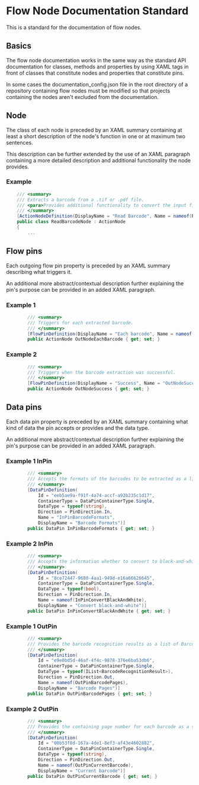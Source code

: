 # Flow Node Documentation Standard
This is a standard for the documentation of flow nodes.

## Basics
The flow node documentation works in the same way as the standard API documentation for classes, methods and properties by using XAML tags in front of classes that constitute nodes and properties that constitute pins.

In some cases the documentation_config.json file in the root directory of a repository containing flow nodes must be modified so that projects containing the nodes aren't excluded from the documentation.

## Node
The class of each node is preceded by an XAML summary containing at least a short description of the node's function in one or at maximum two sentences.

This description can be further extended by the use of an XAML paragraph containing a more detailed description and additional functionality the node provides.

### Example
```csharp
    /// <summary>
    /// Extracts a barcode from a .tif or .pdf file.
    /// <para>Provides additional functionality to convert the input file to black-and-white.</para>
    /// </summary>
    [ActionNodeDefinition(DisplayName = "Read Barcode", Name = nameof(ReadBarcodeNode), Category = "Barcode", Tooltip = "Reads barcode from image (tif) or pdf")]
    public class ReadBarcodeNode : ActionNode
    {
        ...
```

## Flow pins
Each outgoing flow pin property is preceded by an XAML summary describing what triggers it.

An additional more abstract/contextual description further explaining the pin's purpose can be provided in an added XAML paragraph.

### Example 1
```csharp
        /// <summary>
        /// Triggers for each extracted barcode.
        /// </summary>
        [FlowPinDefinition(DisplayName = "Each barcode", Name = nameof(OutNodeEachBarcode), PinDirection = PinDirection.Out)]
        public ActionNode OutNodeEachBarcode { get; set; }
```

### Example 2
```csharp
        /// <summary>
        /// Triggers when the barcode extraction was successful.
        /// </summary>
        [FlowPinDefinition(DisplayName = "Success", Name = "OutNodeSuccess", PinDirection = PinDirection.Out)]
        public ActionNode OutNodeSuccess { get; set; }
```

## Data pins
Each data pin property is preceded by an XAML summary containing what kind of data the pin accepts or provides and the data type.

An additional more abstract/contextual description further explaining the pin's purpose can be provided in an added XAML paragraph.

### Example 1 InPin
```csharp
        /// <summary>
        /// Accepts the formats of the barcodes to be extracted as a list of string.
        /// </summary>
        [DataPinDefinition(
            Id = "eeb5ae9a-f91f-4a74-accf-a92b235c1d17",
            ContainerType = DataPinContainerType.Single,
            DataType = typeof(string),
            Direction = PinDirection.In,
            Name = "InPinBarcodeFormats",
            DisplayName = "Barcode Formats")]
        public DataPin InPinBarcodeFormats { get; set; }
```

### Example 2 InPin
```csharp
        /// <summary>
        /// Accepts the information whether to convert to black-and-white or not as a boolean.
        /// </summary>
        [DataPinDefinition(
            Id = "8ce72447-9680-4aa1-949d-e16a66626645",
            ContainerType = DataPinContainerType.Single,
            DataType = typeof(bool),
            Direction = PinDirection.In,
            Name = nameof(InPinConvertBlackAndWhite),
            DisplayName = "Convert black-and-white")]
        public DataPin InPinConvertBlackAndWhite { get; set; }
```

### Example 1 OutPin
```csharp
        /// <summary>
        /// Provides the barcode recognition results as a list of BarcodeRecognitionResult.
        /// </summary>
        [DataPinDefinition(
            Id = "e9e0bd5d-46af-4f4c-9878-376e6ba53db6",
            ContainerType = DataPinContainerType.Single,
            DataType = typeof(IList<BarcodeRecognitionResult>),
            Direction = PinDirection.Out,
            Name = nameof(OutPinBarcodePages),
            DisplayName = "Barcode Pages")]
        public DataPin OutPinBarcodePages { get; set; }
```

### Example 2 OutPin
```csharp
        /// <summary>
        /// Provides the containing page number for each barcode as a string.
        /// </summary>
        [DataPinDefinition(
            Id = "00b53f8d-167a-4de1-8ef3-af43e4602882",
            ContainerType = DataPinContainerType.Single,
            DataType = typeof(string),
            Direction = PinDirection.Out,
            Name = nameof(OutPinCurrentBarcode),
            DisplayName = "Current barcode")]
        public DataPin OutPinCurrentBarcode { get; set; }
```